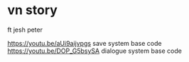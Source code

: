 # vn story
 ft jesh peter

https://youtu.be/aUi9aijvpgs save system base code
https://youtu.be/DOP_G5bsySA dialogue system base code
